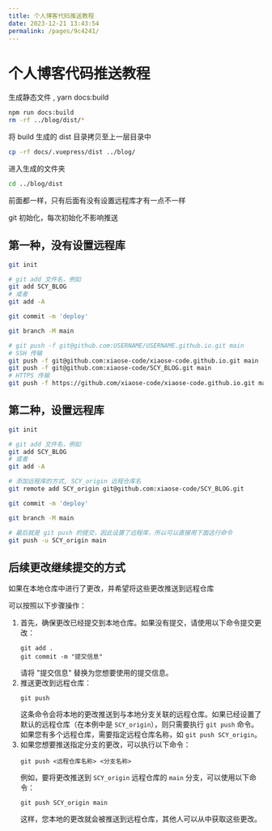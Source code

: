 ```yaml
---
title: 个人博客代码推送教程
date: 2023-12-21 13:43:54
permalink: /pages/9c4241/
---
```

# 个人博客代码推送教程

生成静态文件 , yarn docs:build

```bash
npm run docs:build
rm -rf ../blog/dist/*
```

将 build 生成的 dist 目录拷贝至上一层目录中

```bash
cp -rf docs/.vuepress/dist ../blog/
```

进入生成的文件夹

```bash
cd ../blog/dist
```

前面都一样，只有后面有没有设置远程库才有一点不一样

git 初始化，每次初始化不影响推送

## 第一种，没有设置远程库

```bash
git init

# git add 文件名，例如
git add SCY_BLOG
# 或者
git add -A

git commit -m 'deploy'

git branch -M main

# git push -f git@github.com:USERNAME/USERNAME.github.io.git main
# SSH 传输
git push -f git@github.com:xiaose-code/xiaose-code.github.io.git main
git push -f git@github.com:xiaose-code/SCY_BLOG.git main
# HTTPS 传输
git push -f https://github.com/xiaose-code/xiaose-code.github.io.git main
```

## 第二种，设置远程库

```bash
git init

# git add 文件名，例如
git add SCY_BLOG
# 或者
git add -A

# 添加远程库的方式, SCY_origin 远程仓库名
git remote add SCY_origin git@github.com:xiaose-code/SCY_BLOG.git

git commit -m 'deploy'

git branch -M main

# 最后就是 git push 的提交，因此设置了远程库，所以可以直接用下面这行命令
git push -u SCY_origin main
```

## 后续更改继续提交的方式

如果在本地仓库中进行了更改，并希望将这些更改推送到远程仓库

可以按照以下步骤操作：

1. 首先，确保更改已经提交到本地仓库。如果没有提交，请使用以下命令提交更改：
   ```
   git add .
   git commit -m "提交信息"
   ```
   请将 "提交信息" 替换为您想要使用的提交信息。
2. 推送更改到远程仓库：
   ```
   git push
   ```
   这条命令会将本地的更改推送到与本地分支关联的远程仓库。如果已经设置了默认的远程仓库（在本例中是 `SCY_origin`），则只需要执行 `git push` 命令。如果您有多个远程仓库，需要指定远程仓库名称，如 `git push SCY_origin`。
3. 如果您想要推送指定分支的更改，可以执行以下命令：
   ```
   git push <远程仓库名称> <分支名称>
   ```
   例如，要将更改推送到 `SCY_origin` 远程仓库的 `main` 分支，可以使用以下命令：
   ```
   git push SCY_origin main
   ```
   这样，您本地的更改就会被推送到远程仓库，其他人可以从中获取这些更改。
